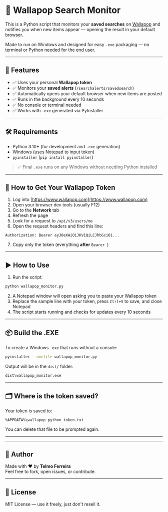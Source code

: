 # 🧭 Wallapop Search Monitor

This is a Python script that monitors your **saved searches** on [Wallapop](https://www.wallapop.com) and notifies you when new items appear — opening the result in your default browser.

Made to run on Windows and designed for easy `.exe` packaging — no terminal or Python needed for the end user.

---

## 🚀 Features

- ✅ Uses your personal **Wallapop token**
- ✅ Monitors your **saved alerts** (`/searchalerts/savedsearch`)
- ✅ Automatically opens your default browser when new items are posted
- ✅ Runs in the background every 10 seconds
- ✅ No console or terminal needed
- ✅ Works with `.exe` generated via PyInstaller

---

## 🛠 Requirements

- Python 3.10+ (for development and `.exe` generation)
- Windows (uses Notepad to input token)
- `pyinstaller` (`pip install pyinstaller`)

> ✅ Final `.exe` runs on any Windows without needing Python installed

---

## 🔐 How to Get Your Wallapop Token

1. Log into [https://www.wallapop.com](https://www.wallapop.com)
2. Open your browser dev tools (usually F12)
3. Go to the **Network** tab
4. Refresh the page
5. Look for a request to `/api/v3/users/me`
6. Open the request headers and find this line:

```
Authorization: Bearer eyJ0eXAiOiJKV1QiLCJhbGciOi...
```

7. Copy only the token (everything **after** `Bearer `)

---

## ▶️ How to Use

1. Run the script:

```bash
python wallapop_monitor.py
```

2. A Notepad window will open asking you to paste your Wallapop token
3. Replace the sample line with your token, press `Ctrl+S` to save, and close Notepad
4. The script starts running and checks for updates every 10 seconds

---

## 📦 Build the .EXE

To create a Windows `.exe` that runs without a console:

```bash
pyinstaller --onefile wallapop_monitor.py
```

Output will be in the `dist/` folder:
```
dist\wallapop_monitor.exe
```

---

## 🗂 Where is the token saved?

Your token is saved to:

```
%APPDATA%\wallapop_python_token.txt
```

You can delete that file to be prompted again.

---
---

## 👤 Author

Made with ❤️ by **Telmo Ferreira**  
Feel free to fork, open issues, or contribute.

---

## 📄 License

MIT License — use it freely, just don't resell it.
